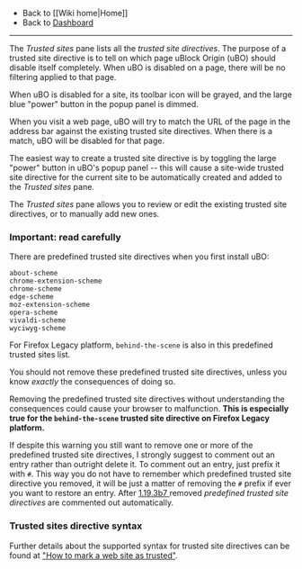 - Back to [[Wiki home|Home]]
- Back to [Dashboard](./Dashboard)

***

The _Trusted sites_ pane lists all the _trusted site directives_. The purpose of a trusted site directive is to tell on which page uBlock Origin (uBO) should disable itself completely. When uBO is disabled on a page, there will be no filtering applied to that page.

When uBO is disabled for a site, its toolbar icon will be grayed, and the large blue "power" button in the popup panel is dimmed.

When you visit a web page, uBO will try to match the URL of the page in the address bar against the existing trusted site directives. When there is a match, uBO will be disabled for that page.

The easiest way to create a trusted site directive is by toggling the large "power" button in uBO's popup panel -- this will cause a site-wide trusted site directive for the current site to be automatically created and added to the _Trusted sites_ pane.

The _Trusted sites_ pane allows you to review or edit the existing trusted site directives, or to manually add new ones.

### Important: read carefully

There are predefined trusted site directives when you first install uBO:

    about-scheme
    chrome-extension-scheme
    chrome-scheme
    edge-scheme
    moz-extension-scheme
    opera-scheme
    vivaldi-scheme
    wyciwyg-scheme

For Firefox Legacy platform, `behind-the-scene` is also in this predefined trusted sites list.

You should not remove these predefined trusted site directives, unless you know _exactly_ the consequences of doing so.

Removing the predefined trusted site directives without understanding the consequences could cause your browser to malfunction. **This is especially true for the `behind-the-scene` trusted site directive on Firefox Legacy platform.**

If despite this warning you still want to remove one or more of the predefined trusted site directives, I strongly suggest to comment out an entry rather than outright delete it. To comment out an entry, just prefix it with `#`. This way you do not have to remember which predefined trusted site directive you removed, it will be just a matter of removing the `#` prefix if ever you want to restore an entry. After [1.19.3b7 ](https://github.com/gorhill/uBlock/commit/f7bbc807176fa93680fdaf8b713593a43a3df2a5) removed _predefined trusted site directives_ are commented out automatically.

### Trusted sites directive syntax

Further details about the supported syntax for trusted site directives can be found at ["How to mark a web site as trusted"](./How-to-mark-a-web-site-as-trusted).
